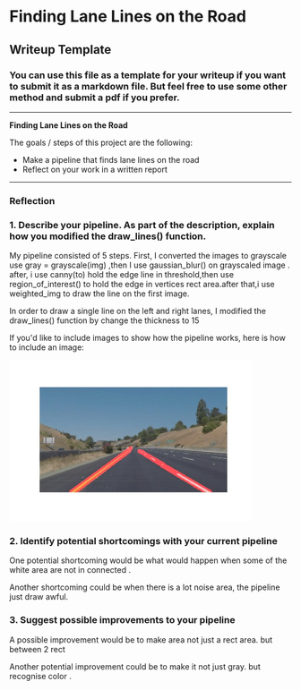 # **Finding Lane Lines on the Road** 

## Writeup Template

### You can use this file as a template for your writeup if you want to submit it as a markdown file. But feel free to use some other method and submit a pdf if you prefer.

---

**Finding Lane Lines on the Road**

The goals / steps of this project are the following:
* Make a pipeline that finds lane lines on the road
* Reflect on your work in a written report


[//]: # (Image References)

[image1]: ./test_images_output/solidYellowCurve2.jpg "solidYellowCurve2"

---

### Reflection

### 1. Describe your pipeline. As part of the description, explain how you modified the draw_lines() function.

My pipeline consisted of 5 steps. First, I converted the images to grayscale use gray = grayscale(img)  ,then I use gaussian_blur() on grayscaled image . after, i use canny(to) hold the edge line in threshold,then use region_of_interest() to hold the edge in vertices rect area.after that,i use weighted_img to draw the line on the first image.

In order to draw a single line on the left and right lanes, I modified the draw_lines() function by change the thickness to 15

If you'd like to include images to show how the pipeline works, here is how to include an image: 

![alt text][image1]


### 2. Identify potential shortcomings with your current pipeline


One potential shortcoming would be what would happen when some of the white area are not in connected .

Another shortcoming could be when there is a lot noise area, the pipeline just draw awful.


### 3. Suggest possible improvements to your pipeline

A possible improvement would be to make area not just a rect area. but between 2 rect

Another potential improvement could be to make it not just gray. but recognise color . 

